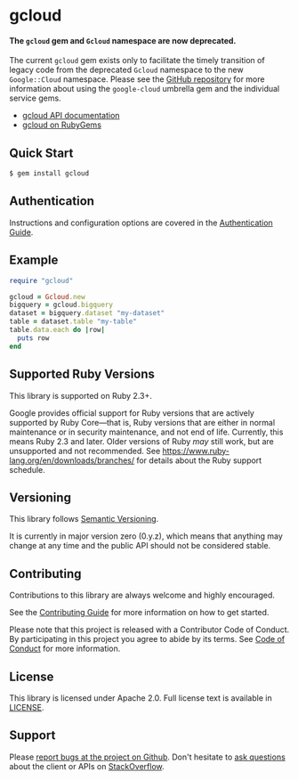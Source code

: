 # gcloud

#### The `gcloud` gem and `Gcloud` namespace are now deprecated.

The current `gcloud` gem exists only to facilitate the timely transition of
legacy code from the deprecated `Gcloud` namespace to the new `Google::Cloud`
namespace. Please see the [GitHub
repository](https://github.com/googleapis/google-cloud-ruby) for more
information about using the `google-cloud` umbrella gem and the individual
service gems.

- [gcloud API documentation](http://googleapis.github.io/google-cloud-ruby/docs/gcloud/latest)
- [gcloud on RubyGems](https://rubygems.org/gems/gcloud)

## Quick Start

```sh
$ gem install gcloud
```

## Authentication

Instructions and configuration options are covered in the [Authentication
Guide](https://googleapis.github.io/google-cloud-ruby/docs/gcloud/latest/file.AUTHENTICATION).

## Example

```ruby
require "gcloud"

gcloud = Gcloud.new
bigquery = gcloud.bigquery
dataset = bigquery.dataset "my-dataset"
table = dataset.table "my-table"
table.data.each do |row|
  puts row
end
```

## Supported Ruby Versions

This library is supported on Ruby 2.3+.

Google provides official support for Ruby versions that are actively supported
by Ruby Core—that is, Ruby versions that are either in normal maintenance or in
security maintenance, and not end of life. Currently, this means Ruby 2.3 and
later. Older versions of Ruby _may_ still work, but are unsupported and not
recommended. See https://www.ruby-lang.org/en/downloads/branches/ for details
about the Ruby support schedule.

## Versioning

This library follows [Semantic Versioning](http://semver.org/).

It is currently in major version zero (0.y.z), which means that anything may
change at any time and the public API should not be considered stable.

## Contributing

Contributions to this library are always welcome and highly encouraged.

See the [Contributing
Guide](https://googleapis.github.io/google-cloud-ruby/docs/gcloud/latest/file.CONTRIBUTING)
for more information on how to get started.

Please note that this project is released with a Contributor Code of Conduct. By
participating in this project you agree to abide by its terms. See [Code of
Conduct](https://googleapis.github.io/google-cloud-ruby/docs/gcloud/latest/file.CODE_OF_CONDUCT)
for more information.

## License

This library is licensed under Apache 2.0. Full license text is available in
[LICENSE](https://googleapis.github.io/google-cloud-ruby/docs/gcloud/latest/file.LICENSE).

## Support

Please [report bugs at the project on
Github](https://github.com/googleapis/google-cloud-ruby/issues). Don't
hesitate to [ask
questions](http://stackoverflow.com/questions/tagged/google-cloud-platform+ruby)
about the client or APIs on [StackOverflow](http://stackoverflow.com).
